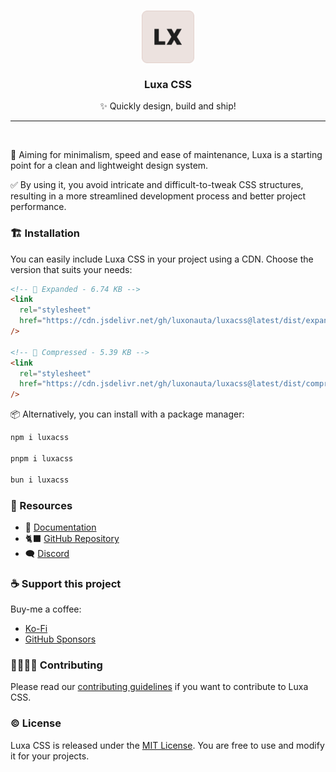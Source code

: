 <h3 align="center">
	<img src="./.github/icon.svg" width="84" alt="Luxa CSS logo."/>
    <br/>
    <br/>
	Luxa CSS
</h3>

<p align="center">✨ Quickly design, build and ship!</p>

<hr/>
<br/>

🎯 Aiming for minimalism, speed and ease of maintenance, Luxa is a starting point for a clean and lightweight design system.

✅ By using it, you avoid intricate and difficult-to-tweak CSS structures, resulting in a more streamlined development process and better project performance.

### 🏗️ Installation

You can easily include Luxa CSS in your project using a CDN. Choose the version that suits your needs:

```html
<!-- 🦣 Expanded - 6.74 KB -->
<link
  rel="stylesheet"
  href="https://cdn.jsdelivr.net/gh/luxonauta/luxacss@latest/dist/expanded/luxa.css"
/>

<!-- 🦐 Compressed - 5.39 KB -->
<link
  rel="stylesheet"
  href="https://cdn.jsdelivr.net/gh/luxonauta/luxacss@latest/dist/compressed/luxa.css"
/>
```

📦 Alternatively, you can install with a package manager:

```sh
npm i luxacss

pnpm i luxacss

bun i luxacss
```

### 🧰 Resources

- 📃 [Documentation](https://luxacss.com)
- 🐈‍⬛ [GitHub Repository](https://github.com/luxonauta/luxacss)
- 🗨️ [Discord](https://discord.gg/D9nGMmqqvj)

### ☕ Support this project

Buy-me a coffee:

- [Ko-Fi](https://ko-fi.com/luxonauta)
- [GitHub Sponsors](https://github.com/sponsors/luxonauta)

### 🫱🏻‍🫲🏻 Contributing

Please read our [contributing guidelines](./.github/contributing.md) if you want to contribute to Luxa CSS.

### ©️ License

Luxa CSS is released under the [MIT License](./license.md). You are free to use and modify it for your projects.
